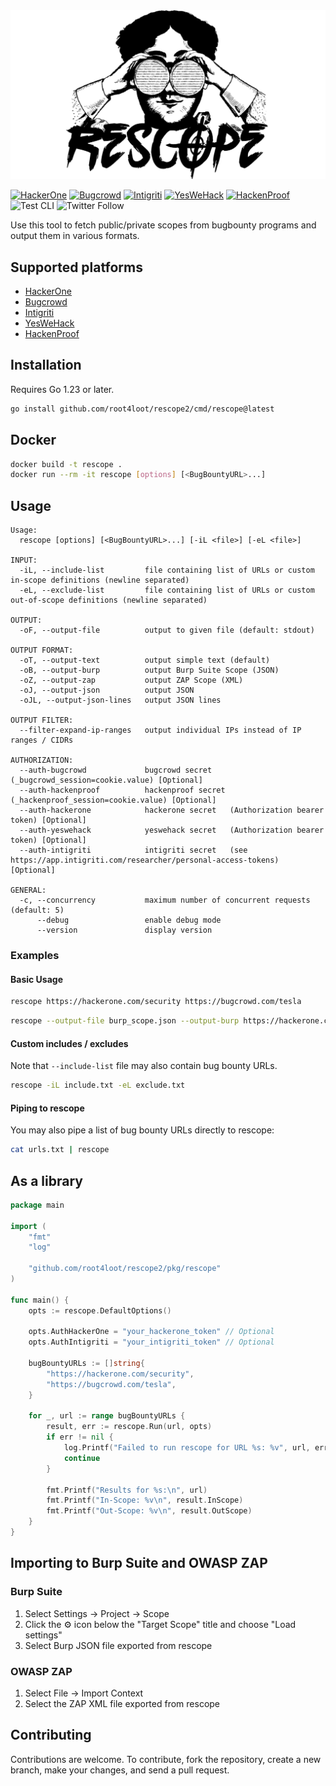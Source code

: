 <img src="logo.png" alt="Logo" width="900"/>

[![HackerOne](https://github.com/root4loot/rescope/actions/workflows/test-hackerone.yml/badge.svg?branch=main)](https://github.com/root4loot/rescope/actions/workflows/test-hackerone.yml)
[![Bugcrowd](https://github.com/root4loot/rescope/actions/workflows/test-bugcrowd.yml/badge.svg?branch=main)](https://github.com/root4loot/rescope/actions/workflows/test-bugcrowd.yml)
[![Intigriti](https://github.com/root4loot/rescope/actions/workflows/test-intigriti.yml/badge.svg?branch=main)](https://github.com/root4loot/rescope/actions/workflows/test-intigriti.yml)
[![YesWeHack](https://github.com/root4loot/rescope/actions/workflows/test-yeswehack.yml/badge.svg?branch=main)](https://github.com/root4loot/rescope/actions/workflows/test-yeswehack.yml)
[![HackenProof](https://github.com/root4loot/rescope/actions/workflows/test-hackenproof.yml/badge.svg?branch=main)](https://github.com/root4loot/rescope/actions/workflows/test-hackenproof.yml)
![Test CLI](https://github.com/root4loot/rescope/actions/workflows/test.yml/badge.svg?branch=main)
![Twitter Follow](https://img.shields.io/twitter/follow/danielantonsen.svg?style=dark)


Use this tool to fetch public/private scopes from bugbounty programs and output them in various formats. 

## Supported platforms

- [HackerOne](https://hackerone.com)
- [Bugcrowd](https://bugcrowd.com)
- [Intigriti](https://www.intigriti.com)
- [YesWeHack](https://yeswehack.com)
- [HackenProof](https://hackenproof.com)

## Installation

Requires Go 1.23 or later.

```bash
go install github.com/root4loot/rescope2/cmd/rescope@latest
```

## Docker

```bash
docker build -t rescope .
docker run --rm -it rescope [options] [<BugBountyURL>...]
```

## Usage

```
Usage:
  rescope [options] [<BugBountyURL>...] [-iL <file>] [-eL <file>]

INPUT:
  -iL, --include-list         file containing list of URLs or custom in-scope definitions (newline separated)
  -eL, --exclude-list         file containing list of URLs or custom out-of-scope definitions (newline separated)

OUTPUT:
  -oF, --output-file          output to given file (default: stdout)

OUTPUT FORMAT:
  -oT, --output-text          output simple text (default)
  -oB, --output-burp          output Burp Suite Scope (JSON)
  -oZ, --output-zap           output ZAP Scope (XML)
  -oJ, --output-json          output JSON
  -oJL, --output-json-lines   output JSON lines

OUTPUT FILTER:
  --filter-expand-ip-ranges   output individual IPs instead of IP ranges / CIDRs

AUTHORIZATION:
  --auth-bugcrowd             bugcrowd secret    (_bugcrowd_session=cookie.value) [Optional]
  --auth-hackenproof          hackenproof secret (_hackenproof_session=cookie.value) [Optional]
  --auth-hackerone            hackerone secret   (Authorization bearer token) [Optional]
  --auth-yeswehack            yeswehack secret   (Authorization bearer token) [Optional]
  --auth-intigriti            intigriti secret   (see https://app.intigriti.com/researcher/personal-access-tokens) [Optional]

GENERAL:
  -c, --concurrency           maximum number of concurrent requests (default: 5)
      --debug                 enable debug mode
      --version               display version
```

### Examples

#### Basic Usage

```bash
rescope https://hackerone.com/security https://bugcrowd.com/tesla
```

```bash
rescope --output-file burp_scope.json --output-burp https://hackerone.com/security https://bugcrowd.com/tesla
```

#### Custom includes / excludes

Note that `--include-list` file may also contain bug bounty URLs.

```bash
rescope -iL include.txt -eL exclude.txt
```

#### Piping to rescope

You may also pipe a list of bug bounty URLs directly to rescope:

```bash
cat urls.txt | rescope
```

## As a library

```go
package main

import (
	"fmt"
	"log"

	"github.com/root4loot/rescope2/pkg/rescope"
)

func main() {
	opts := rescope.DefaultOptions()

	opts.AuthHackerOne = "your_hackerone_token" // Optional
	opts.AuthIntigriti = "your_intigriti_token" // Optional

	bugBountyURLs := []string{
		"https://hackerone.com/security",
		"https://bugcrowd.com/tesla",
	}

	for _, url := range bugBountyURLs {
		result, err := rescope.Run(url, opts)
		if err != nil {
			log.Printf("Failed to run rescope for URL %s: %v", url, err)
			continue
		}

		fmt.Printf("Results for %s:\n", url)
		fmt.Printf("In-Scope: %v\n", result.InScope)
		fmt.Printf("Out-Scope: %v\n", result.OutScope)
	}
}
```

## Importing to Burp Suite and OWASP ZAP

### Burp Suite

1. Select Settings -> Project -> Scope
2. Click the ⚙︎ icon below the "Target Scope" title and choose "Load settings"
3. Select Burp JSON file exported from rescope

### OWASP ZAP

1. Select File -> Import Context
2. Select the ZAP XML file exported from rescope

## Contributing

Contributions are welcome. To contribute, fork the repository, create a new branch, make your changes, and send a pull request.
